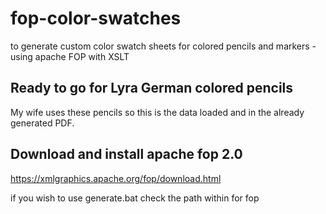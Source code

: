 # fop-color-swatches
to generate custom color swatch sheets for colored pencils and markers - using apache FOP with XSLT


## Ready to go for Lyra German colored pencils

My wife uses these pencils so this is the data loaded and in the already generated PDF.  


## Download and install apache fop 2.0

https://xmlgraphics.apache.org/fop/download.html

if you wish to use generate.bat check the path within for fop
